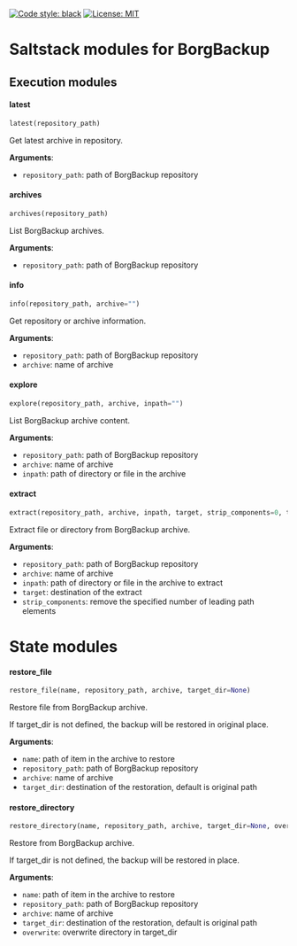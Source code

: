 [![Code style: black](https://img.shields.io/badge/code%20style-black-000000.svg)](https://github.com/psf/black)
[![License: MIT](https://img.shields.io/badge/License-MIT-yellow.svg)](https://opensource.org/licenses/MIT)

# Saltstack modules for BorgBackup

## Execution modules

#### latest

```python
latest(repository_path)
```

Get latest archive in repository.

**Arguments**:

- `repository_path`: path of BorgBackup repository

#### archives

```python
archives(repository_path)
```

List BorgBackup archives.

**Arguments**:

- `repository_path`: path of BorgBackup repository

#### info

```python
info(repository_path, archive="")
```

Get repository or archive information.

**Arguments**:

- `repository_path`: path of BorgBackup repository
- `archive`: name of archive

#### explore

```python
explore(repository_path, archive, inpath="")
```

List BorgBackup archive content.

**Arguments**:

- `repository_path`: path of BorgBackup repository
- `archive`: name of archive
- `inpath`: path of directory or file in the archive

#### extract

```python
extract(repository_path, archive, inpath, target, strip_components=0, test=False)
```

Extract file or directory from BorgBackup archive.

**Arguments**:

- `repository_path`: path of BorgBackup repository
- `archive`: name of archive
- `inpath`: path of directory or file in the archive to extract
- `target`: destination of the extract
- `strip_components`: remove the specified number of leading path elements

# State modules

#### restore\_file

```python
restore_file(name, repository_path, archive, target_dir=None)
```

Restore file from BorgBackup archive.

If target_dir is not defined, the backup will be restored in original place.

**Arguments**:

- `name`: path of item in the archive to restore
- `repository_path`: path of BorgBackup repository
- `archive`: name of archive
- `target_dir`: destination of the restoration, default is original path

#### restore\_directory

```python
restore_directory(name, repository_path, archive, target_dir=None, overwrite=False)
```

Restore from BorgBackup archive.

If target_dir is not defined, the backup will be restored in place.

**Arguments**:

- `name`: path of item in the archive to restore
- `repository_path`: path of BorgBackup repository
- `archive`: name of archive
- `target_dir`: destination of the restoration, default is original path
- `overwrite`: overwrite directory in target_dir
